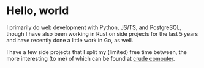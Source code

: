 # Hello, world

I primarily do web development with Python, JS/TS, and PostgreSQL,
though I have also been working in Rust on side projects for the last 5 years and
have recently done a little work in Go, as well.

I have a few side projects that I split my (limited) free time between,
the more interesting (to me) of which can be found at [crude computer](https://github.com/crudecomputer).
